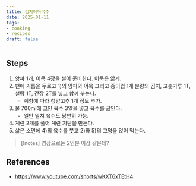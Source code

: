```yaml
---
title: 김치어묵국수
date: 2025-01-11
tags:
- cooking
- recipes
draft: false
---
```


## Steps
1. 양파 1개, 어묵 4장을 썰어 준비한다. 어묵은 얇게.
2. 팬에 기름을 두르고 1)의 양파와 어묵 그리고 종이컵 1개 분량의 김치, 고춧가루 1T, 설탕 1T, 간장 2T를 넣고 함께 볶는다.
	- 취향에 따라 청양고추 1개 정도 추가.
4. 물 700ml에 코인 육수 3알을 넣고 육수를 끓인다.
	- 일반 멸치 육수도 당연히 가능.
5. 계란 2개를 풀어 계란 지단을 만든다.
6. 삶은 소면에 4)의 육수를 붓고 2)와 5)의 고명을 얹어 먹는다.

> [!notes] 
> 영상으로는 2인분 이상 같은데?

## References
- https://www.youtube.com/shorts/wKXT6xTEtH4